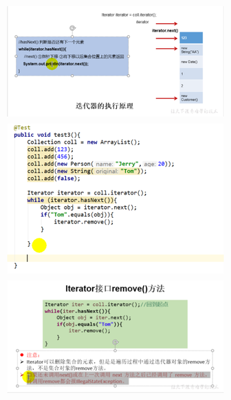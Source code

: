 ![1633519644665](Iterator.assets/1633519644665.png)

![1633520212167](Iterator.assets/1633520212167.png)

![1633520488385](Iterator.assets/1633520488385.png)